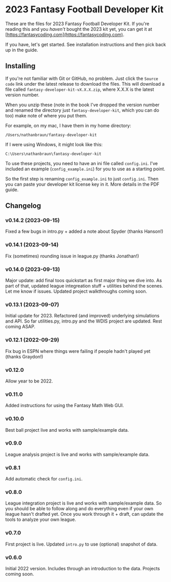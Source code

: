 # 2023 Fantasy Football Developer Kit
These are the files for 2023 Fantasy Football Developer Kit. If you're reading
this and you *haven't* bought the 2023 kit yet, you can get it at
[https://fantasycoding.com](https://fantasycoding.com).

If you have, let's get started.  See installation instructions and then pick
back up in the guide.

## Installing
If you're not familiar with Git or GitHub, no problem. Just click the `Source
code` link under the latest release to download the files.  This will download
a file called `fantasy-developer-kit-vX.X.X.zip`, where X.X.X is the latest version
number.

When you unzip these (note in the book I've dropped the version number and
renamed the directory just `fantasy-developer-kit`, which you can do too) make
note of where you put them.

For example, on my mac, I have them in my home directory:

`/Users/nathanbraun/fantasy-developer-kit`

If I were using Windows, it might look like this:

`C:\Users\nathanbraun\fantasy-developer-kit`

To use these projects, you need to have an ini file called `config.ini`. I've
included an example (`config_example.ini`) for you to use as a starting point.

So the first step is renaming `config_example.ini` to just `config.ini`. Then
you can paste your developer kit license key in it. More details in the PDF
guide.

## Changelog
### v0.14.2 (2023-09-15)
Fixed a few bugs in intro.py + added a note about Spyder (thanks Hanson!)

### v0.14.1 (2023-09-14)
Fix (sometimes) rounding issue in league.py (thanks Jonathan!)

### v0.14.0 (2023-09-13)
Major update: add final toos quickstart as first major thing we dive into. As
part of that, updated league integreation stuff + utilities behind the scenes.
Let me know if issues. Updated project walkthroughs coming soon.

### v0.13.1 (2023-09-07)
Initial update for 2023. Refactored (and improved) underlying simulations and
API. So far utilities.py, intro.py and the WDIS project are updated. Rest
coming ASAP.

### v0.12.1 (2022-09-29)
Fix bug in ESPN where things were failing if people hadn't played yet (thanks
Graydon!)

### v0.12.0
Allow year to be 2022.

### v0.11.0
Added instructions for using the Fantasy Math Web GUI.

### v0.10.0
Best ball project live and works with sample/example data.

### v0.9.0
League analysis project is live and works with sample/example data.

### v0.8.1
Add automatic check for `config.ini`.

### v0.8.0
League integration project is live and works with sample/example data. So you
should be able to follow along and do everything even if your own league hasn't
drafted yet. Once you work through it + draft, can update the tools to analyze
your own league.

### v0.7.0 
First project is live. Updated `intro.py` to use (optional) snapshot of data.

### v0.6.0 
Initial 2022 version. Includes through an introduction to the data. Projects
coming soon.
